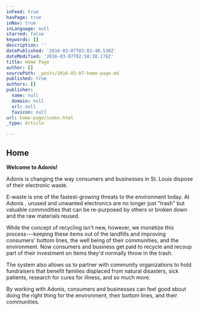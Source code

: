 ```yaml
---
inFeed: true
hasPage: true
inNav: true
inLanguage: null
starred: false
keywords: []
description: ''
datePublished: '2016-03-07T03:02:48.530Z'
dateModified: '2016-03-07T02:58:38.178Z'
title: Home Page
author: []
sourcePath: _posts/2016-03-07-home-page.md
published: true
authors: []
publisher:
  name: null
  domain: null
  url: null
  favicon: null
url: home-page/index.html
_type: Article

---
```

## Home

**Welcome to Adonis!**

Adonis is changing the way consumers and businesses in St. Louis dispose of their electronic waste.

E-waste is one of the fastest-growing threats to the environment today. At Adonis , unused and unwanted electronics are no longer just "trash" but valuable commodities that can be re-purposed by others or broken down and the raw materials reused.

While the concept of recycling isn't new, however, we monetize this process---keeping these items out of the landfills and improving consumers' bottom lines, the well being of their communities, and the environment. Now consumers and business get paid to recycle and recoup part of their investment on items they'd normally throw in the trash.

The system also allows us to partner with community organizations to hold fundraisers that benefit families displaced from natural disasters, sick patients, research for cures for illness, and so much more.

By working with Adonis, consumers and businesses can feel good about doing the right thing for the environment, their bottom lines, and their communities.